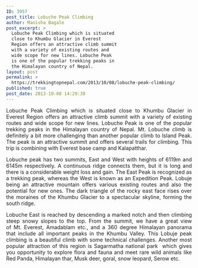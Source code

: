 ```yaml
---
ID: 3957
post_title: Lobuche Peak Climbing
author: Manisha Bagale
post_excerpt: >
  Lobuche Peak Climbing which is situated
  close to Khumbu Glacier in Everest
  Region offers an attractive climb summit
  with a variety of existing routes and
  wide scope for new lines. Lobuche Peak
  is one of the popular trekking peaks in
  the Himalayan country of Nepal.
layout: post
permalink: >
  https://trekkingtopnepal.com/2013/10/08/lobuche-peak-climbing/
published: true
post_date: 2013-10-08 14:29:38
---
```

<p style="text-align: justify;">Lobuche Peak Climbing which is situated close to Khumbu Glacier in Everest Region offers an attractive climb summit with a variety of existing routes and wide scope for new lines. Lobuche Peak is one of the popular trekking peaks in the Himalayan country of Nepal. Mt. Lobuche climb is definitely a bit more challenging than another popular climb to Island Peak. The peak is an attractive summit and offers several trails for climbing. This trip is combining with Everest base camp and Kalapatthar.</p>
<p style="text-align: justify;">Lobuche peak has two summits, East and West with heights of 6119m and 6145m respectively. A continuous ridge connects them, but it is long and there is a considerable weight loss and gain. The East Peak is recognized as a trekking peak, whereas the West is known as an Expedition Peak. Lobuje being an attractive mountain offers various existing routes and also the potential for new ones. The dark triangle of the rocky east face rises over the moraines of the Khumbu Glacier to a spectacular skyline, forming the south ridge.</p>
<p style="text-align: justify;">Lobuche East is reached by descending a marked notch and then climbing steep snowy slopes to the top. From the summit, we have a great view of Mt. Everest, Amadablam etc., and a 360 degree Himalayan panorama that include all important peaks in the Khumbu Valley. This Lobuje peak climbing is a beautiful climb with some technical challenges. Another most popular attraction of this region is Sagarmatha national park  which gives you opportunity to explore flora and fauna and meet rare wild animals like Red Panda, Himalayan thar, Musk deer, goral, snow leopard, Serow etc.</p>